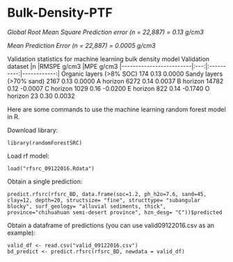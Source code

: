 # Bulk-Density-PTF

*Global Root Mean Square Prediction error (n = 22,887) = 0.13 g/cm3*

*Mean Prediction Error (n = 22,887) = 0.0005 g/cm3*

Validation statistics for machine learning bulk density model
Validation dataset	        |n	  |RMSPE g/cm3	  |MPE g/cm3
|-------------------------|:---:|:----------:|------------:|
Organic layers (>8% SOC)	  174	    0.13	         0.0000
Sandy layers (>70% sand)	 2167	    0.13	         0.0000
A horizon	                 6272	    0.14	         0.0037
B horizon	                14782	    0.12	        -0.0007
C horizon	                 1029	    0.16	        -0.0200
E horizon	                  822	    0.14	        -0.1740
O horizon	                   23	    0.30	         0.0032

Here are some commands to use the machine learning random forest model in R.

Download library:
```
library(randomForestSRC)
```
Load rf model:
```
load("rfsrc_09122016.Rdata")
```

Obtain a single prediction: 
```
predict.rfsrc(rfsrc_BD, data.frame(soc=1.2, ph_h2o=7.6, sand=45, clay=12, depth=20, structsize= "fine", structtype= "subangular blocky", surf_geology= "alluvial sediments, thick", province="chihuahuan semi-desert province", hzn_desg= "C"))$predicted
```

Obtain a dataframe of predictions (you can use valid09122016.csv as an example):
```
valid_df <- read.csv("valid_09122016.csv")
bd_predict <- predict.rfsrc(rfsrc_BD, newdata = valid_df)
```
